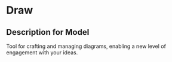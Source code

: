 # Draw

## Description for Model

Tool for crafting and managing diagrams, enabling a new level of engagement with your ideas.

